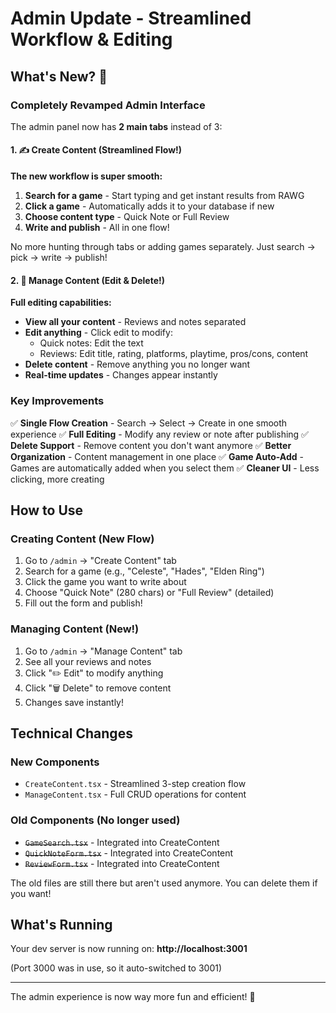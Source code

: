 # Admin Update - Streamlined Workflow & Editing

## What's New? 🎉

### Completely Revamped Admin Interface

The admin panel now has **2 main tabs** instead of 3:

#### 1. ✍️ Create Content (Streamlined Flow!)
**The new workflow is super smooth:**

1. **Search for a game** - Start typing and get instant results from RAWG
2. **Click a game** - Automatically adds it to your database if new
3. **Choose content type** - Quick Note or Full Review
4. **Write and publish** - All in one flow!

No more hunting through tabs or adding games separately. Just search → pick → write → publish!

#### 2. 📝 Manage Content (Edit & Delete!)
**Full editing capabilities:**

- **View all your content** - Reviews and notes separated
- **Edit anything** - Click edit to modify:
  - Quick notes: Edit the text
  - Reviews: Edit title, rating, platforms, playtime, pros/cons, content
- **Delete content** - Remove anything you no longer want
- **Real-time updates** - Changes appear instantly

### Key Improvements

✅ **Single Flow Creation** - Search → Select → Create in one smooth experience
✅ **Full Editing** - Modify any review or note after publishing
✅ **Delete Support** - Remove content you don't want anymore
✅ **Better Organization** - Content management in one place
✅ **Game Auto-Add** - Games are automatically added when you select them
✅ **Cleaner UI** - Less clicking, more creating

## How to Use

### Creating Content (New Flow)

1. Go to `/admin` → "Create Content" tab
2. Search for a game (e.g., "Celeste", "Hades", "Elden Ring")
3. Click the game you want to write about
4. Choose "Quick Note" (280 chars) or "Full Review" (detailed)
5. Fill out the form and publish!

### Managing Content (New!)

1. Go to `/admin` → "Manage Content" tab
2. See all your reviews and notes
3. Click "✏️ Edit" to modify anything
4. Click "🗑️ Delete" to remove content
5. Changes save instantly!

## Technical Changes

### New Components
- `CreateContent.tsx` - Streamlined 3-step creation flow
- `ManageContent.tsx` - Full CRUD operations for content

### Old Components (No longer used)
- ~~`GameSearch.tsx`~~ - Integrated into CreateContent
- ~~`QuickNoteForm.tsx`~~ - Integrated into CreateContent  
- ~~`ReviewForm.tsx`~~ - Integrated into CreateContent

The old files are still there but aren't used anymore. You can delete them if you want!

## What's Running

Your dev server is now running on: **http://localhost:3001**

(Port 3000 was in use, so it auto-switched to 3001)

---

The admin experience is now way more fun and efficient! 🚀
